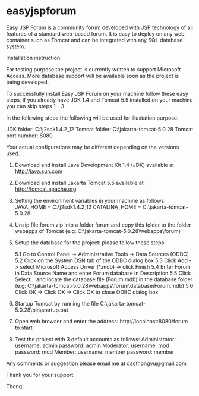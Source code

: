# easyjspforum
Easy JSP Forum is a community forum developed with JSP technology of all features of a standard web-based forum. It is easy to deploy on any web container such as Tomcat and can be integrated with any SQL database system.

Installation instruction:

For testing purpose the project is currently written to support Microsoft Access.
More database support will be available soon as the project is being developed.

To successfully install Easy JSP Forum on your machine follow these easy steps, if you 
already have JDK 1.4 and Tomcat 5.5 installed on your machine you can skip steps 1 - 3

In the following steps the following will be used for illustation purpose:

JDK folder: C:\j2sdk1.4.2_12
Tomcat folder: C:\jakarta-tomcat-5.0.28
Tomcat port number: 8080

Your actual configurations may be different depending on the versions used.

1. Download and install Java Development Kit 1.4 (JDK) available at http://java.sun.com

2. Download and install Jakarta Tomcat 5.5 available at http://tomcat.apache.org

3. Setting the environment variables in your machine as follows:
   JAVA_HOME = C:\j2sdk1.4.2_12
   CATALINA_HOME = C:\jakarta-tomcat-5.0.28

4. Unzip file forum.zip into a folder forum and copy this folder to the
   folder webapps of Tomcat (e.g: C:\jakarta-tomcat-5.0.28\webapps\forum)

5. Setup the database for the project: please follow these steps:

   5.1 Go to Control Panel -> Administrative Tools -> Data Sources (ODBC)
   5.2 Click on the System DSN tab of the ODBC dialog box
   5.3 Click Add -> select Microsoft Access Driver (*.mdb) -> click Finish
   5.4 Enter Forum in Data Source Name and enter Forum database in Description
   5.5 Click Select... and locate the database file (Forum.mdb) in the database 
       folder (e.g: C:\jakarta-tomcat-5.0.28\webapps\forum\database\Forum.mdb)
   5.6 Click OK -> Click OK -> Click OK to close ODBC dialog box

6. Startup Tomcat by running the file C:\jakarta-tomcat-5.0.28\bin\startup.bat

7. Open web browser and enter the address: http://localhost:8080/forum to start

8. Test the project with 3 default accounts as follows:
   Administrator: username: admin  password: admin
   Moderator: username: mod  password: mod
   Member: username: member  password: member


Any comments or suggestion please email me at dacthongvu@gmail.com

Thank you for your support.

Thong.
